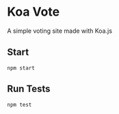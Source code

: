 # Koa Vote
A simple voting site made with Koa.js

## Start
```
npm start
```

## Run Tests
```
npm test
```